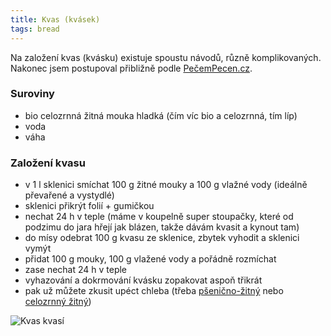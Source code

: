 ```yaml
---
title: Kvas (kvásek)
tags: bread
---
```


Na založení kvas (kvásku) existuje spoustu návodů, různě komplikovaných. Nakonec jsem postupoval přibližně podle [PečemPecen.cz](https://www.pecempecen.cz/pece-o-kvas).


### Suroviny
- bio celozrnná žitná mouka hladká (čím víc bio a celozrnná, tím líp)
- voda
- váha

### Založení kvasu
- v 1 l sklenici smíchat 100 g žitné mouky a 100 g vlažné vody (ideálně převařené a vystydlé)
- sklenici přikrýt folií + gumičkou
- nechat 24 h v teple (máme v koupelně super stoupačky, které od podzimu do jara hřejí jak blázen, takže dávám kvasit a kynout tam)
- do mísy odebrat 100 g kvasu ze sklenice, zbytek vyhodit a sklenici vymýt
- přidat 100 g mouky, 100 g vlažené vody a pořádně rozmíchat
- zase nechat 24 h v teple
- vyhazování a dokrmování kvásku zopakovat aspoň třikrát
- pak už můžete zkusit upéct chleba (třeba [pšenično-žitný](/psenicno-zitny-chleb/) nebo [celozrnný žitný](/zitny-chleb/))

![Kvas kvasí](/fotky/kvas-1.jpg)
